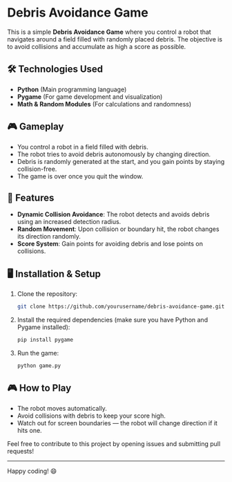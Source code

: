 # Debris Avoidance Game

This is a simple **Debris Avoidance Game** where you control a robot that navigates around a field filled with randomly placed debris. The objective is to avoid collisions and accumulate as high a score as possible.

## 🛠️ Technologies Used

- **Python** (Main programming language)
- **Pygame** (For game development and visualization)
- **Math & Random Modules** (For calculations and randomness)

## 🎮 Gameplay

- You control a robot in a field filled with debris.
- The robot tries to avoid debris autonomously by changing direction.
- Debris is randomly generated at the start, and you gain points by staying collision-free.
- The game is over once you quit the window.

## 🚀 Features

- **Dynamic Collision Avoidance**: The robot detects and avoids debris using an increased detection radius.
- **Random Movement**: Upon collision or boundary hit, the robot changes its direction randomly.
- **Score System**: Gain points for avoiding debris and lose points on collisions.

## 🖥️ Installation & Setup

1. Clone the repository:
    ```bash
    git clone https://github.com/yourusername/debris-avoidance-game.git
    ```
2. Install the required dependencies (make sure you have Python and Pygame installed):
    ```bash
    pip install pygame
    ```
3. Run the game:
    ```bash
    python game.py
    ```

## 🎮 How to Play

- The robot moves automatically.
- Avoid collisions with debris to keep your score high.
- Watch out for screen boundaries — the robot will change direction if it hits one.

Feel free to contribute to this project by opening issues and submitting pull requests!

---

Happy coding! 😄
